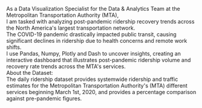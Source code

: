 As a Data Visualization Specialist for the Data & Analytics Team at the Metropolitan Transportation Authority (MTA),  
I am tasked with analyzing post-pandemic ridership recovery trends across the North America's largest transportation network. <br> 
The COVID-19 pandemic drastically impacted public transit, causing significant declines in ridership due to health concerns and remote work shifts. <br> I use Pandas, Numpy, Plotly and Dash to uncover insights, creating an interactive dashboard that illustrates post-pandemic ridership volume and recovery rate trends across the MTA's services. <br>
About the Dataset: <br>
The daily ridership dataset provides systemwide ridership and traffic estimates for the Metropolitan Transportation Authority's (MTA) different services beginning March 1st, 2020, and provides a percentage comparison against pre-pandemic figures. 
